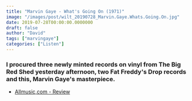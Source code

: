 ```yaml
---
title: "Marvin Gaye - What's Going On (1971)"
image: "/images/post/wilt_20190728_Marvin.Gaye.Whats.Going.On.jpg"
date: 2019-07-28T00:00:00.0000000
draft: false
author: "David"
tags: ["marvingaye"]
categories: ["Listen"]
---
```

### I procured three newly minted records on vinyl from The Big Red Shed yesterday afternoon, two Fat Freddy's Drop records and this, Marvin Gaye's masterpiece. 

-  [Allmusic,com - Review](https://www.allmusic.com/album/whats-going-on-mw0000651085)